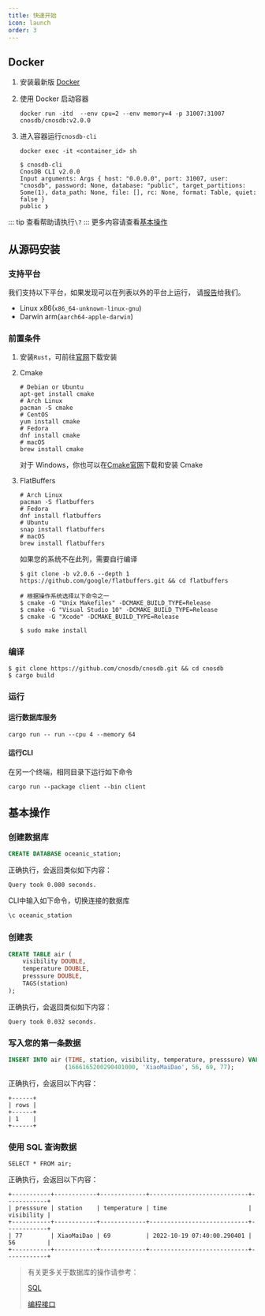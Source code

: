 ```yaml
---
title: 快速开始
icon: launch
order: 3
---
```


## Docker
1. 安装最新版 [Docker](https://www.docker.com/products/docker-desktop/)

2. 使用 Docker 启动容器
   ```shell
   docker run -itd  --env cpu=2 --env memory=4 -p 31007:31007 cnosdb/cnosdb:v2.0.0
   ```

3. 进入容器运行`cnosdb-cli`
   ```shell
   docker exec -it <container_id> sh
   ```
   ```shell
   $ cnosdb-cli
   CnosDB CLI v2.0.0
   Input arguments: Args { host: "0.0.0.0", port: 31007, user: "cnosdb", password: None, database: "public", target_partitions: Some(1), data_path: None, file: [], rc: None, format: Table, quiet: false }
   public ❯
   ```
::: tip
查看帮助请执行`\?`
:::
更多内容请查看[基本操作](#基本操作)

## **从源码安装**

### **支持平台**

我们支持以下平台，如果发现可以在列表以外的平台上运行，
请[报告](https://github.com/cnosdb/cnosdb/issues)给我们。

- Linux x86(`x86_64-unknown-linux-gnu`)
- Darwin arm(`aarch64-apple-darwin`)

### **前置条件**

1. 安装`Rust`，可前往[官网](https://www.rust-lang.org/learn/get-started)下载安装
2. Cmake
   ```shell
   # Debian or Ubuntu
   apt-get install cmake
   # Arch Linux
   pacman -S cmake
   # CentOS
   yum install cmake
   # Fedora
   dnf install cmake
   # macOS
   brew install cmake
   ```
   对于 Windows，你也可以在[Cmake官网](https://cmake.org/download/)下载和安装 Cmake
3. FlatBuffers

   ```shell
   # Arch Linux
   pacman -S flatbuffers
   # Fedora
   dnf install flatbuffers
   # Ubuntu
   snap install flatbuffers
   # macOS
   brew install flatbuffers
   ```

   如果您的系统不在此列，需要自行编译

   ```shell
   $ git clone -b v2.0.6 --depth 1 https://github.com/google/flatbuffers.git && cd flatbuffers

   # 根据操作系统选择以下命令之一
   $ cmake -G "Unix Makefiles" -DCMAKE_BUILD_TYPE=Release
   $ cmake -G "Visual Studio 10" -DCMAKE_BUILD_TYPE=Release
   $ cmake -G "Xcode" -DCMAKE_BUILD_TYPE=Release

   $ sudo make install
   ```

### **编译**

```shell
$ git clone https://github.com/cnosdb/cnosdb.git && cd cnosdb
$ cargo build
```

### **运行**

#### **运行数据库服务**

```shell
cargo run -- run --cpu 4 --memory 64
```
#### **运行CLI**
在另一个终端，相同目录下运行如下命令
```shell
cargo run --package client --bin client
```

## 基本操作

### 创建数据库

```sql
CREATE DATABASE oceanic_station;
```

正确执行，会返回类似如下内容：

```
Query took 0.080 seconds.
```

CLI中输入如下命令，切换连接的数据库

```sql
\c oceanic_station
```

### 创建表
```sql
CREATE TABLE air (
    visibility DOUBLE,
    temperature DOUBLE,
    presssure DOUBLE,
    TAGS(station)
);
```

正确执行，会返回类似如下内容：

```
Query took 0.032 seconds.
```

### 写入您的第一条数据
```sql
INSERT INTO air (TIME, station, visibility, temperature, presssure) VALUES 
                (1666165200290401000, 'XiaoMaiDao', 56, 69, 77);
```

正确执行，会返回以下内容：
```
+------+
| rows |
+------+
| 1    |
+------+
```

### 使用 SQL 查询数据

```
SELECT * FROM air;
```

正确执行，会返回以下内容：

```
+-----------+------------+-------------+----------------------------+------------+
| presssure | station    | temperature | time                       | visibility |
+-----------+------------+-------------+----------------------------+------------+
| 77        | XiaoMaiDao | 69          | 2022-10-19 07:40:00.290401 | 56         |
+-----------+------------+-------------+----------------------------+------------+
```

   > 有关更多关于数据库的操作请参考：
   >
   > [SQL](query/sql.md)
   >
   > [编程接口](application/api.md)


